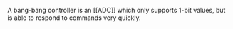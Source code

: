A bang-bang controller is an [[ADC]] which only supports 1-bit values, but is able to respond to commands very quickly.